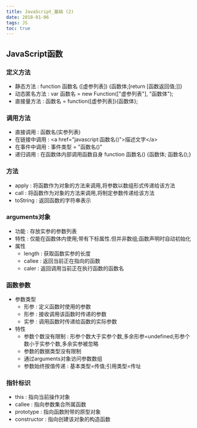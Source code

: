 ```yaml
---
title: JavaScript_基础 (2)
date: 2018-01-06
tags: JS
toc: true
---
```


## JavaScript函数
### 定义方法
- 静态方法 :
    function 函数名 ([虚参列表]) {函数体;[return [函数返回值;]]}
- 动态匿名方法 :
    var 函数名 = new Function(["虚参列表"], "函数体");
- 直接量方法 :
    函数名 = function([虚参列表]){函数体};

### 调用方法
- 直接调用 : 函数名(实参列表)
- 在链接中调用 : &lt;a href="javascript:函数名()">描述文字&lt;/a>
- 在事件中调用 : 事件类型 = "函数名()"
- 递归调用 : 在函数体内部调用函数自身 function 函数名() {函数体; 函数名();}

<!-- more -->

### 方法
- apply : 将函数作为对象的方法来调用,将参数以数组形式传递给该方法
- call : 将函数作为对象的方法来调用,将制定参数传递给该方法
- toString : 返回函数的字符串表示

### arguments对象
- 功能 : 存放实参的参数列表
- 特性 : 仅能在函数体内使用;带有下标属性.但并非数组;函数声明时自动初始化
- 属性
    * length : 获取函数实参的长度
    * callee : 返回当前正在指向的函数
    * caler : 返回调用当前正在执行函数的函数名

### 函数参数
- 参数类型
    * 形参 : 定义函数时使用的参数 
    * 形参 : 接收调用该函数时传递的参数
    * 实参 : 调用函数时传递给函数的实际参数
- 特性
    * 参数个数没有限制 : 形参个数大于实参个数,多余形参=undefined;形参个数小于实参个数,多余实参被忽略
    * 参数的数据类型没有限制
    * 通过arguments对象访问参数数组
    * 参数始终按值传递 : 基本类型=传值;引用类型=传址 

### 指针标识
- this : 指向当前操作对象
- callee : 指向参数集合所属函数
- prototype : 指向函数附带的原型对象
- constructor : 指向创建该对象的构造函数